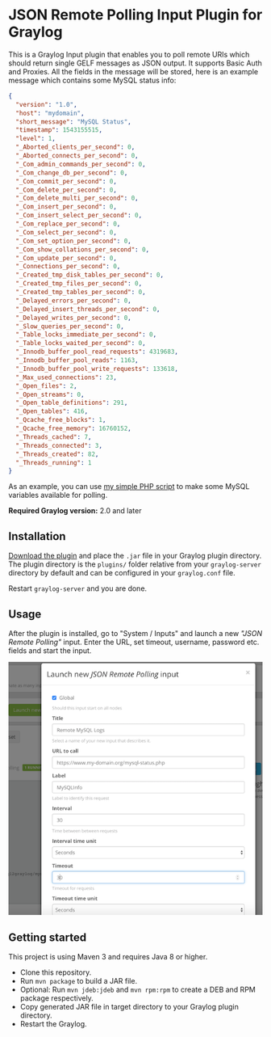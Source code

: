 # JSON Remote Polling Input Plugin for Graylog

<!-- [![Build Status](https://travis-ci.org/https://github.com/smxsm/graylog-json-remote-poll.svg?branch=master)](https://travis-ci.org/https://github.com/smxsm/graylog-json-remote-poll) -->

This is a Graylog Input plugin that enables you to poll remote URIs which should return single GELF messages as JSON output.
It supports Basic Auth and Proxies.
All the fields in the message will be stored, here is an example message which contains some MySQL status info:

```json
{
  "version": "1.0",
  "host": "mydomain",
  "short_message": "MySQL Status",
  "timestamp": 1543155515,
  "level": 1,
  "_Aborted_clients_per_second": 0,
  "_Aborted_connects_per_second": 0,
  "_Com_admin_commands_per_second": 0,
  "_Com_change_db_per_second": 0,
  "_Com_commit_per_second": 0,
  "_Com_delete_per_second": 0,
  "_Com_delete_multi_per_second": 0,
  "_Com_insert_per_second": 0,
  "_Com_insert_select_per_second": 0,
  "_Com_replace_per_second": 0,
  "_Com_select_per_second": 0,
  "_Com_set_option_per_second": 0,
  "_Com_show_collations_per_second": 0,
  "_Com_update_per_second": 0,
  "_Connections_per_second": 0,
  "_Created_tmp_disk_tables_per_second": 0,
  "_Created_tmp_files_per_second": 0,
  "_Created_tmp_tables_per_second": 0,
  "_Delayed_errors_per_second": 0,
  "_Delayed_insert_threads_per_second": 0,
  "_Delayed_writes_per_second": 0,
  "_Slow_queries_per_second": 0,
  "_Table_locks_immediate_per_second": 0,
  "_Table_locks_waited_per_second": 0,
  "_Innodb_buffer_pool_read_requests": 4319683,
  "_Innodb_buffer_pool_reads": 1163,
  "_Innodb_buffer_pool_write_requests": 133618,
  "_Max_used_connections": 23,
  "_Open_files": 2,
  "_Open_streams": 0,
  "_Open_table_definitions": 291,
  "_Open_tables": 416,
  "_Qcache_free_blocks": 1,
  "_Qcache_free_memory": 16760152,
  "_Threads_cached": 7,
  "_Threads_connected": 3,
  "_Threads_created": 82,
  "_Threads_running": 1
}
```

As an example, you can use [my simple PHP script](https://github.com/smxsm/php-mysql-gelf) to make some MySQL variables available for polling.

**Required Graylog version:** 2.0 and later

Installation
------------

[Download the plugin](https://github.com/smxsm/graylog-json-remote-poll/releases)
and place the `.jar` file in your Graylog plugin directory. The plugin directory
is the `plugins/` folder relative from your `graylog-server` directory by default
and can be configured in your `graylog.conf` file.

Restart `graylog-server` and you are done.

Usage
-----

After the plugin is installed, go to "System / Inputs" and launch a new _"JSON Remote Polling"_ input.
Enter the URL, set timeout, username, password etc. fields and start the input.

![JRP Input](JRP_Input.png)

Getting started
---------------

This project is using Maven 3 and requires Java 8 or higher.

* Clone this repository.
* Run `mvn package` to build a JAR file.
* Optional: Run `mvn jdeb:jdeb` and `mvn rpm:rpm` to create a DEB and RPM package respectively.
* Copy generated JAR file in target directory to your Graylog plugin directory.
* Restart the Graylog.

